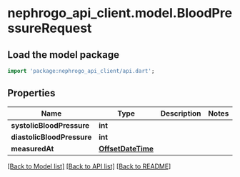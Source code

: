 # nephrogo_api_client.model.BloodPressureRequest

## Load the model package
```dart
import 'package:nephrogo_api_client/api.dart';
```

## Properties
Name | Type | Description | Notes
------------ | ------------- | ------------- | -------------
**systolicBloodPressure** | **int** |  | 
**diastolicBloodPressure** | **int** |  | 
**measuredAt** | [**OffsetDateTime**](OffsetDateTime.md) |  | 

[[Back to Model list]](../README.md#documentation-for-models) [[Back to API list]](../README.md#documentation-for-api-endpoints) [[Back to README]](../README.md)


